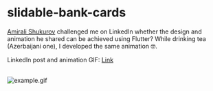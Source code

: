 # slidable-bank-cards

<a href="https://www.linkedin.com/in/amirali-shukurov/">Amirali Shukurov</a> challenged me on LinkedIn whether the design and animation he shared can be achieved using Flutter? While drinking tea (Azerbaijani one), I developed the same animation 🤓.

LinkedIn post and animation GIF: <a href="https://www.linkedin.com/posts/amirali-shukurov_figma-ui-ux-activity-6991732567628525568-mILa/">Link</a>  

<br/>

<img src="https://github.com/porelarte/flutter-artworks/blob/master/slidable-bank-cards/_external/example.gif?raw=true" alt="example.gif"> 